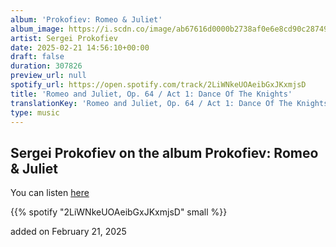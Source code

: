 ```yaml
---
album: 'Prokofiev: Romeo & Juliet'
album_image: https://i.scdn.co/image/ab67616d0000b2738af0e6e8cd90c28749ccbcd9
artist: Sergei Prokofiev
date: 2025-02-21 14:56:10+00:00
draft: false
duration: 307826
preview_url: null
spotify_url: https://open.spotify.com/track/2LiWNkeUOAeibGxJKxmjsD
title: 'Romeo and Juliet, Op. 64 / Act 1: Dance Of The Knights'
translationKey: 'Romeo and Juliet, Op. 64 / Act 1: Dance Of The Knights'
type: music
---
```


## Sergei Prokofiev on the album Prokofiev: Romeo & Juliet

You can listen [here](https://open.spotify.com/track/2LiWNkeUOAeibGxJKxmjsD)

{{% spotify "2LiWNkeUOAeibGxJKxmjsD" small %}}

added on February 21, 2025